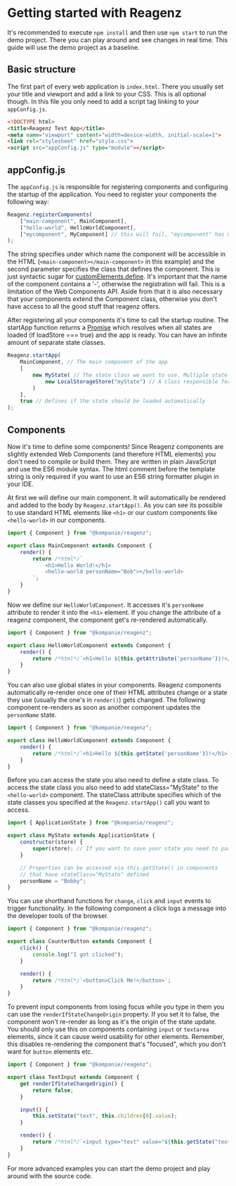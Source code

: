 # Getting started with Reagenz

It's recommended to execute `npm install` and then use `npm start` to run the demo project.
There you can play around and see changes in real time.
This guide will use the demo project as a baseline.

## Basic structure

The first part of every web application is `index.html`.
There you usually set your title and viewport and add a link to your CSS.
This is all optional though.
In this file you only need to add a script tag linking to your `appConfig.js`.
```html
<!DOCTYPE html>
<title>Reagenz Test App</title>
<meta name="viewport" content="width=device-width, initial-scale=1">
<link rel="stylesheet" href="style.css">
<script src="appConfig.js" type="module"></script>
```

## appConfig.js

The `appConfig.js` is responsible for registering components and configuring the startup of the application.
You need to register your components the following way:

```js
Reagenz.registerComponents(
    ["main-component", MainComponent],
    ["hello-world", HelloWorldComponent],
    ["mycomponent", MyComponent] // this will fail, "mycomponent" has no '-'
);
```

The string specifies under which name the component will be accessible in the HTML (`<main-component></main-component>` in this example) and the second parameter specifies the class that defines the component.
This is just syntactic sugar for [customElements.define](https://developer.mozilla.org/en-US/docs/Web/API/CustomElementRegistry/define).
It's important that the name of the component contains a '-', otherwise the registration will fail.
This is a limitation of the Web Components API.
Aside from that it is also necessary that your components extend the Component class, otherwise you don't have access to all the good stuff that reagenz offers.

After registering all your components it's time to call the startup routine.
The startApp function returns a [Promise](https://developer.mozilla.org/en-US/docs/Web/JavaScript/Reference/Global_Objects/Promise) which resolves when all states are loaded (if loadStore === true) and the app is ready.
You can have an infinite amount of separate state classes.

```js
Reagenz.startApp(
    MainComponent, // The main component of the app
    [
        new MyState( // The state class we want to use. Multiple state classes are possible
            new LocalStorageStore("myState") // A class responsible for storing the appState
        )
    ],
    true // Defines if the state should be loaded automatically
);
```

## Components

Now it's time to define some components!
Since Reagenz components are slightly extended Web Components (and therefore HTML elements) you don't need to compile or build them.
They are written in plain JavaScript and use the ES6 module syntax.
The html comment before the template string is only required if you want to use an ES6 string formatter plugin in your IDE.

At first we will define our main component.
It will automatically be rendered and added to the body by `Reagenz.startApp()`.
As you can see its possible to use standard HTML elements like `<h1>` or our custom components like `<hello-world>` in our components.

```js
import { Component } from "@kompanie/reagenz";

export class MainComponent extends Component {
    render() {
        return /*html*/`
            <h1>Hello World!</h1>
            <hello-world personName="Bob"></hello-world>
        `;
    }
}
```

Now we define our `HelloWorldComponent`.
It accesses it's `personName` attribute to render it into the `<h1>` element.
If you change the attribute of a reagenz component, the component get's re-rendered automatically.

```js
import { Component } from "@kompanie/reagenz";

export class HelloWorldComponent extends Component {
    render() {
        return /*html*/`<h1>Hello ${this.getAttribute('personName')}!</h1>`;
    }
}
```

You can also use global states in your components.
Reagenz components automatically re-render once one of their HTML attributes change or a state they use (usually the one's in `render()`) gets changed.
The following component re-renders as soon as another component updates the `personName` state.

```js
import { Component } from "@kompanie/reagenz";

export class HelloWorldComponent extends Component {
    render() {
        return /*html*/`<h1>Hello ${this.getState('personName')}!</h1>`;
    }
}
```

Before you can access the state you also need to define a state class.
To access the state class you also need to add stateClass="MyState" to the `<hello-world>` component.
The stateClass attribute specifies which of the state classes you specified at the `Reagenz.startApp()` call you want to access.

```js
import { ApplicationState } from "@kompanie/reagenz";

export class MyState extends ApplicationState {
    constructor(store) {
        super(store); // If you want to save your state you need to pass the store instance to the super constructor
    }

    // Properties can be accessed via this.getState() in components
    // that have stateClass="MyState" defined
    personName = "Bobby";
}

```

You can use shorthand functions for `change`, `click` and `input` events to trigger functionality.
In the following component a click logs a message into the developer tools of the browser.

```js
import { Component } from "@kompanie/reagenz";

export class CounterButton extends Component {
    click() {
        console.log("I got clicked");
    }

    render() {
        return /*html*/`<button>Click Me!</button>`;
    }
}
```

To prevent input components from losing focus while you type in them you can use the `renderIfStateChangeOrigin` property.
If you set it to false, the component won't re-render as long as it's the origin of the state update.
You should only use this on components containing `input` or `textarea` elements, since it can cause weird usability for other elements.
Remember, this disables re-rendering the component that's "focused", which you don't want for `button` elements etc.

```js
import { Component } from "@kompanie/reagenz";

export class TextInput extends Component {
    get renderIfStateChangeOrigin() {
        return false;
    }

    input() {
        this.setState("text", this.children[0].value); 
    }

    render() {
        return /*html*/`<input type="text" value="${this.getState("text")}">`;
    }
}
```

For more advanced examples you can start the demo project and play around with the source code.